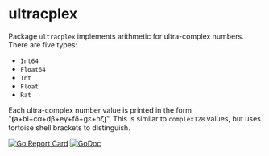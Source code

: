 # ultracplex

Package `ultracplex` implements arithmetic for ultra-complex numbers. There are five types:

* `Int64`
* `Float64`
* `Int`
* `Float`
* `Rat`

Each ultra-complex number value is printed in the form "⦗a+bi+cα+dβ+eγ+fδ+gε+hζ⦘". This is similar to `complex128` values, but uses tortoise shell brackets to distinguish.

[![Go Report Card](https://goreportcard.com/badge/gojp/goreportcard)](https://goreportcard.com/report/github.com/meirizarrygelpi/numbers/ultracplex) [![GoDoc](https://godoc.org/github.com/meirizarrygelpi/numbers/ultracplex?status.svg)](https://godoc.org/github.com/meirizarrygelpi/numbers/ultracplex)